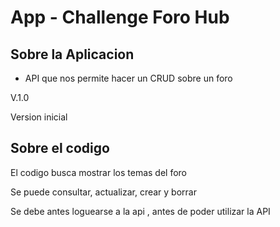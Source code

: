 <h1> App - Challenge Foro Hub</h1>

<h2>Sobre la Aplicacion</h2>
<ul>
<li>API que nos permite hacer un CRUD sobre un foro</li>

</ul>
V.1.0
<p>Version inicial</p>


<h2>Sobre el codigo</h2>
<p>El codigo busca mostrar los temas del foro </p>
<p>Se puede consultar, actualizar, crear y borrar</p>
<p>Se debe antes loguearse a la api , antes de poder utilizar la API</p>
